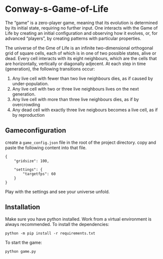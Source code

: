 # Conway-s-Game-of-Life
The “game” is a zero-player game, meaning that its evolution is determined by its initial state, requiring no further input. One interacts with the Game of Life by creating an initial configuration and observing how it evolves, or, for advanced “players”, by creating patterns with particular properties.

The universe of the Gme of Life is an infinite two-dimensional orthogonal grid of square cells, each of which is in one of two possible states, alive or dead.
Every cell interacts with its eight neighbours, which are the cells that are horizontally, vertically or diagonally adjecent.
At each step in time (generation), the following transitions occur:

1. Any live cell with fewer than two live neighbours dies, as if caused by under-population.
2. Any live cell with two or three live neighbours lives on the next generation.
3. Any live cell with more than three live neighbours dies, as if by overcrowding
4. Any dead cell with exactly three live neigbours becomes a live cell, as if by reproduction

## Gameconfiguration

create a `game_config.json` file in the root of the project directory.
copy and paste the following content into that file.

    {
        "gridsize": 100,

        "settings": {
            "targetfps": 60
        }
    }

Play with the settings and see your universe unfold.

## Installation

Make sure you have python installed. Work from a virtual environment is always recommended.
To install the dependencies:

    python -m pip install -r requirements.txt

To start the game:

    python game.py